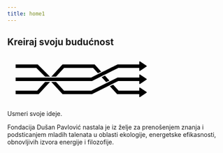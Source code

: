 ```yaml
---
title: home1
---
```


<h2 class="page-header text-center">Kreiraj svoju budućnost</h2>
<div class="text-center">
<svg xmlns="http://www.w3.org/2000/svg" id="strelice" width="336" height="112"><path d="m302.9 15c0 0-0.1 0-0.1 0-0.4 0.1-0.8 0.5-0.8 1l0 6-49.9 0c0 0-40 20-60.1 30 0 0-19.3 0-29 0L99.7 52 88.4 52 19 52l0 8 77.4 0 11.3 0L163 60c10.3 0 30.9 0 30.9 0 20-10 60-30 60-30L302 30l0 1 0 5c0 0.7 1 1.2 1.6 0.8l15-10c0.5-0.4 0.5-1.3 0-1.7l-15-10c-0.2-0.1-0.4-0.2-0.7-0.2zM19 22l0 8 46.9 0 0.4 0 0.3 0.3L86.4 50 97.7 50 70.8 23.2 69.7 22 68 22zm107.3 0c0 0-17.1 18.7-25.7 28l10.8 0c6.2-6.6 18.4-20 18.4-20 22.2 0 66.5 0 66.5 0L207.3 42.1 214.8 38.4 199.8 22c0 0-49 0-73.5 0zm176.7 23c0 0-0.1 0-0.1 0-0.4 0.1-0.8 0.5-0.8 1l0 6-49 0-0.9 0-0.9 0.4-16.2 8.1L227.6 64.2 192.2 81.9 192 82l-0.2 0-61.7 0-0.4 0-0.3-0.3L111.4 62l-10.8 0 24.6 26.8 1.2 1.2 1.6 0 65 0 0.9 0 0.9-0.4L233.3 70.3 240.7 66.6 253.8 60.1 253.9 60l0.3 0 47.8 0 0 1 0 5c0 0.7 1 1.2 1.6 0.8l15-10c0.5-0.4 0.5-1.3 0-1.7l-15-10c-0.2-0.1-0.4-0.2-0.7-0.2zm-79.7 2.6-7.4 3.7 10.4 11.3 7.4-3.7zM86.4 62 68.5 81.7 68.2 82 67.8 82 19 82l0 8 51 0 1.7 0 1.2-1.3L97.7 62zm155.7 6.2-7.4 3.7L250.1 88.7 251.3 90 253 90l49 0 0 1 0 5c0 0.7 1 1.2 1.6 0.8l15-10c0.5-0.4 0.5-1.3 0-1.7l-15-10C303.3 75 303 74.9 302.8 75 302.3 75.1 302 75.5 302 76l0 6-46.8 0-0.4 0-0.3-0.3z" style="-inkscape-font-specification:Sans;block-progression:tb;font-family:Sans;stroke-width:2"/></svg>
<p class="lead">Usmeri svoje ideje.</p>
</div>
<p class="narrow text-center">Fondacija Dušan Pavlović nastala je iz želje za prenošenjem znanja i podsticanjem mladih talenata u oblasti ekologije, energetske efikasnosti, obnovljivih izvora energije i filozofije.</p>
